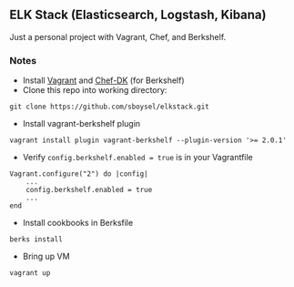 ## ELK Stack (Elasticsearch, Logstash, Kibana)
Just a personal project with Vagrant, Chef, and Berkshelf.

### Notes
* Install [Vagrant](http://www.vagrantup.com/downloads.html) and [Chef-DK](http://www.getchef.com/downloads/chef-dk/) (for Berkshelf)
* Clone this repo into working directory:
```
git clone https://github.com/sboysel/elkstack.git
```
* Install vagrant-berkshelf plugin
```
vagrant install plugin vagrant-berkshelf --plugin-version '>= 2.0.1'
```
* Verify `config.berkshelf.enabled = true` is in your Vagrantfile
```
Vagrant.configure("2") do |config|
    ...
    config.berkshelf.enabled = true
    ...
end
```
* Install cookbooks in Berksfile
```
berks install
```
* Bring up VM
```
vagrant up
```
